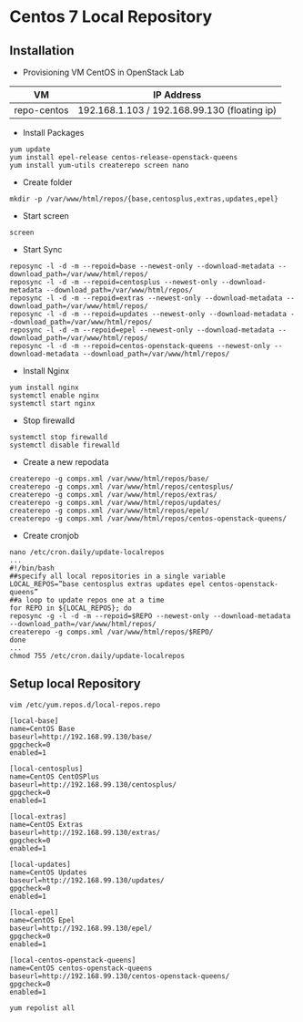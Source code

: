 # Centos 7 Local Repository

## Installation
- Provisioning VM CentOS in OpenStack Lab

| VM | IP Address |
| :---: | :---: |
| repo-centos | 192.168.1.103 / 192.168.99.130 (floating ip) |

- Install Packages
```
yum update
yum install epel-release centos-release-openstack-queens
yum install yum-utils createrepo screen nano
```
- Create folder
```
mkdir -p /var/www/html/repos/{base,centosplus,extras,updates,epel}
```
- Start screen
```
screen
```
- Start Sync
```
reposync -l -d -m --repoid=base --newest-only --download-metadata --download_path=/var/www/html/repos/
reposync -l -d -m --repoid=centosplus --newest-only --download-metadata --download_path=/var/www/html/repos/
reposync -l -d -m --repoid=extras --newest-only --download-metadata --download_path=/var/www/html/repos/
reposync -l -d -m --repoid=updates --newest-only --download-metadata --download_path=/var/www/html/repos/
reposync -l -d -m --repoid=epel --newest-only --download-metadata --download_path=/var/www/html/repos/
reposync -l -d -m --repoid=centos-openstack-queens --newest-only --download-metadata --download_path=/var/www/html/repos/
```
- Install Nginx
```
yum install nginx 
systemctl enable nginx
systemctl start nginx
```
- Stop firewalld
```
systemctl stop firewalld
systemctl disable firewalld
```
- Create a new repodata
```
createrepo -g comps.xml /var/www/html/repos/base/  
createrepo -g comps.xml /var/www/html/repos/centosplus/	
createrepo -g comps.xml /var/www/html/repos/extras/  
createrepo -g comps.xml /var/www/html/repos/updates/  
createrepo -g comps.xml /var/www/html/repos/epel/  
createrepo -g comps.xml /var/www/html/repos/centos-openstack-queens/  
```
- Create cronjob
```
nano /etc/cron.daily/update-localrepos
...
#!/bin/bash
##specify all local repositories in a single variable
LOCAL_REPOS=”base centosplus extras updates epel centos-openstack-queens”
##a loop to update repos one at a time 
for REPO in ${LOCAL_REPOS}; do
reposync -g -l -d -m --repoid=$REPO --newest-only --download-metadata --download_path=/var/www/html/repos/
createrepo -g comps.xml /var/www/html/repos/$REPO/  
done
...
chmod 755 /etc/cron.daily/update-localrepos
```

## Setup local Repository
```
vim /etc/yum.repos.d/local-repos.repo
```
```
[local-base]
name=CentOS Base
baseurl=http://192.168.99.130/base/
gpgcheck=0
enabled=1

[local-centosplus]
name=CentOS CentOSPlus
baseurl=http://192.168.99.130/centosplus/
gpgcheck=0
enabled=1

[local-extras]
name=CentOS Extras
baseurl=http://192.168.99.130/extras/
gpgcheck=0
enabled=1

[local-updates]
name=CentOS Updates
baseurl=http://192.168.99.130/updates/
gpgcheck=0
enabled=1

[local-epel]
name=CentOS Epel
baseurl=http://192.168.99.130/epel/
gpgcheck=0
enabled=1

[local-centos-openstack-queens]
name=CentOS centos-openstack-queens
baseurl=http://192.168.99.130/centos-openstack-queens/
gpgcheck=0
enabled=1
```
```
yum repolist all
```
